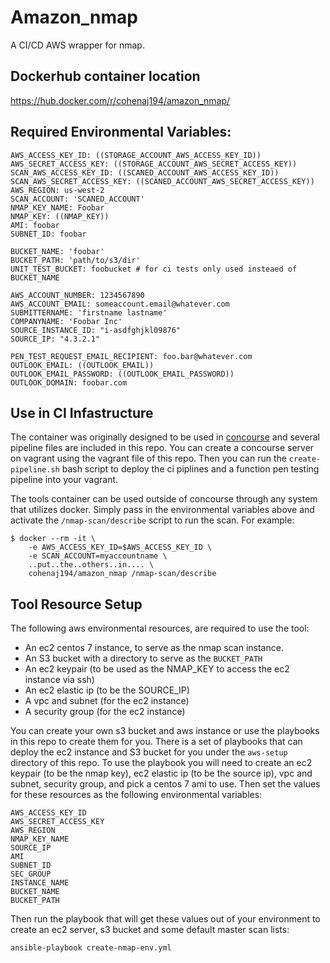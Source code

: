 # Amazon_nmap

A CI/CD AWS wrapper for nmap.

## Dockerhub container location
https://hub.docker.com/r/cohenaj194/amazon_nmap/

## Required Environmental Variables:

```
AWS_ACCESS_KEY_ID: ((STORAGE_ACCOUNT_AWS_ACCESS_KEY_ID))
AWS_SECRET_ACCESS_KEY: ((STORAGE_ACCOUNT_AWS_SECRET_ACCESS_KEY))
SCAN_AWS_ACCESS_KEY_ID: ((SCANED_ACCOUNT_AWS_ACCESS_KEY_ID))
SCAN_AWS_SECRET_ACCESS_KEY: ((SCANED_ACCOUNT_AWS_SECRET_ACCESS_KEY))
AWS_REGION: us-west-2 
SCAN_ACCOUNT: 'SCANED_ACCOUNT'
NMAP_KEY_NAME: Foobar
NMAP_KEY: ((NMAP_KEY))
AMI: foobar
SUBNET_ID: foobar

BUCKET_NAME: 'foobar'
BUCKET_PATH: 'path/to/s3/dir'
UNIT_TEST_BUCKET: foobucket # for ci tests only used insteaed of BUCKET_NAME

AWS_ACCOUNT_NUMBER: 1234567890
AWS_ACCOUNT_EMAIL: someaccount.email@whatever.com
SUBMITTERNAME: 'firstname lastname'
COMPANYNAME: 'Foobar Inc'
SOURCE_INSTANCE_ID: "i-asdfghjkl09876"
SOURCE_IP: "4.3.2.1"

PEN_TEST_REQUEST_EMAIL_RECIPIENT: foo.bar@whatever.com
OUTLOOK_EMAIL: ((OUTLOOK_EMAIL))
OUTLOOK_EMAIL_PASSWORD: ((OUTLOOK_EMAIL_PASSWORD))
OUTLOOK_DOMAIN: foobar.com
```

## Use in CI Infastructure

The container was originally designed to be used in [concourse](https://concourse-ci.org/) and several pipeline files are included in this repo.  You can create a concourse server on vagrant using the vagrant file of this repo.  Then you can run the `create-pipeline.sh` bash script to deploy the ci piplines and a function pen testing pipeline into your vagrant. 

The tools container can be used outside of concourse through any system that utilizes docker.  Simply pass in the environmental variables above and activate the `/nmap-scan/describe` script to run the scan. For example:

```
$ docker --rm -it \
	-e AWS_ACCESS_KEY_ID=$AWS_ACCESS_KEY_ID \
	-e SCAN_ACCOUNT=myaccountname \
	..put..the..others..in.... \
	cohenaj194/amazon_nmap /nmap-scan/describe
```

## Tool Resource Setup

The following aws environmental resources, are required to use the tool:

* An ec2 centos 7 instance, to serve as the nmap scan instance. 
* An S3 bucket with a directory to serve as the `BUCKET_PATH`
* An ec2 keypair (to be used as the NMAP_KEY to access the ec2 instance via ssh)
* An ec2 elastic ip (to be the SOURCE_IP)
* A vpc and subnet (for the ec2 instance)
* A security group (for the ec2 instance)

You can create your own s3 bucket and aws instance or use the playbooks in this repo to create them for you.  There is a set of playbooks that can deploy the ec2 instance and S3 bucket for you under the `aws-setup` directory of this repo.  To use the playbook you will need to create an ec2 keypair (to be the nmap key), ec2 elastic ip (to be the source ip), vpc and subnet, security group, and pick a centos 7 ami to use. Then set the values for these resources as the following environmental variables:

```
AWS_ACCESS_KEY_ID
AWS_SECRET_ACCESS_KEY
AWS_REGION
NMAP_KEY_NAME
SOURCE_IP
AMI
SUBNET_ID
SEC_GROUP
INSTANCE_NAME
BUCKET_NAME
BUCKET_PATH
```

Then run the playbook that will get these values out of your environment to create an ec2 server, s3 bucket and some default master scan lists:

```
ansible-playbook create-nmap-env.yml
```
